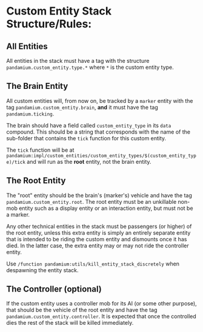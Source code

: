# Custom Entity Stack Structure/Rules:
## All Entities
All entities in the stack must have a tag with the structure `pandamium.custom_entity.type.*` where `*` is the custom entity type.

## The Brain Entity
All custom entities will, from now on, be tracked by a `marker` entity with the tag `pandamium.custom_entity.brain`, **and** it must have the tag `pandamium.ticking`.

The brain should have a field called `custom_entity_type` in its `data` compound. This should be a string that corresponds with the name of the sub-folder that contains the `tick` function for this custom entity.

The `tick` function will be at `pandamium:impl/custom_entities/custom_entity_types/$(custom_entity_type)/tick` and will run as the **root** entity, not the brain entity.

## The Root Entity
The "root" entity should be the brain's (marker's) vehicle and have the tag `pandamium.custom_entity.root`. The root entity must be an unkillable non-mob entity such as a display entity or an interaction entity, but must not be a marker.

Any other technical entities in the stack must be passengers (or higher) of the root entity, unless this extra entity is simply an entirely separate entity that is intended to be riding the custom entity and dismounts once it has died. 
In the latter case, the extra entity may or may not ride the controller entity.

Use `/function pandamium:utils/kill_entity_stack_discretely` when despawning the entity stack.

## The Controller (optional)
If the custom entity uses a controller mob for its AI (or some other purpose), that should be the vehicle of the root entity and have the tag `pandamium.custom_entity.controller`.
It is expected that once the controlled dies the rest of the stack will be killed immediately.
